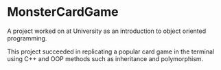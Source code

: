 # MonsterCardGame
A project worked on at University as an introduction to object oriented programming.

This project succeeded in replicating a popular card game in the terminal using C++ and OOP methods such as inheritance and polymorphism.
